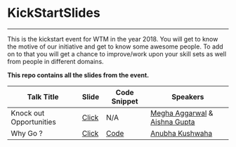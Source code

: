 # KickStartSlides
----------------------

This is the kickstart event for WTM in the year 2018. You will get to know the motive of our initiative and get to know some awesome people. To add on to that you will get a chance to improve/work upon your skill sets as well from people in different domains.

**This repo contains all the slides from the event.**

|  Talk Title  |  Slide  |  Code Snippet | Speakers |
|--------------|---------|---------------|----------|
| Knock out Opportunities | [Click](https://github.com/WTM-NewDelhi/KickStartSlides/blob/master/Knockout%20opportunities.pdf)| N/A | [Megha Aggarwal](https://github.com/codeb1ooded) & [Aishna Gupta](https://github.com/aishna2502) |
| Why Go ? | [Click](https://docs.google.com/presentation/d/1ci_KUm_aC5J25fzLYVBmvwlTwjgx7ChBRtfq43QK9r4/edit?usp=sharing)| [Code](https://github.com/WTM-NewDelhi/GoConcurrency) | [Anubha Kushwaha](https://github.com/anubhakushwaha)
